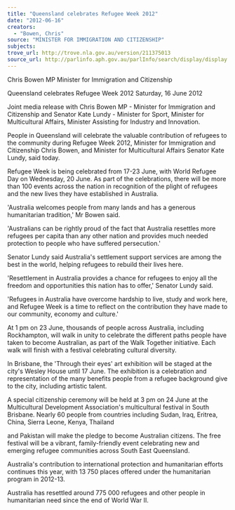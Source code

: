 ```yaml
---
title: "Queensland celebrates Refugee Week 2012"
date: "2012-06-16"
creators:
  - "Bowen, Chris"
source: "MINISTER FOR IMMIGRATION AND CITIZENSHIP"
subjects:
trove_url: http://trove.nla.gov.au/version/211375013
source_url: http://parlinfo.aph.gov.au/parlInfo/search/display/display.w3p;query=Id%3A%22media/pressrel/2264847%22
---
```


 Chris Bowen MP  Minister for Immigration and Citizenship 

 Queensland celebrates Refugee Week 2012  Saturday, 16 June 2012 

 Joint media release with Chris Bowen MP - Minister for Immigration and  Citizenship and Senator Kate Lundy - Minister for Sport, Minister for  Multicultural Affairs, Minister Assisting for Industry and Innovation. 

 People in Queensland will celebrate the valuable contribution of refugees to the  community during Refugee Week 2012, Minister for Immigration and Citizenship  Chris Bowen, and Minister for Multicultural Affairs Senator Kate Lundy, said today. 

 Refugee Week is being celebrated from 17-23 June, with World Refugee Day on  Wednesday, 20 June. As part of the celebrations, there will be more than 100 events  across the nation in recognition of the plight of refugees and the new lives they have  established in Australia. 

 'Australia welcomes people from many lands and has a generous humanitarian  tradition,' Mr Bowen said. 

 'Australians can be rightly proud of the fact that Australia resettles more refugees per  capita than any other nation and provides much needed protection to people who  have suffered persecution.' 

 Senator Lundy said Australia's settlement support services are among the best in the  world, helping refugees to rebuild their lives here. 

 'Resettlement in Australia provides a chance for refugees to enjoy all the freedom  and opportunities this nation has to offer,' Senator Lundy said. 

 'Refugees in Australia have overcome hardship to live, study and work here, and  Refugee Week is a time to reflect on the contribution they have made to our  community, economy and culture.' 

 At 1 pm on 23 June, thousands of people across Australia, including Rockhampton,  will walk in unity to celebrate the different paths people have taken to become  Australian, as part of the Walk Together initiative. Each walk will finish with a festival  celebrating cultural diversity. 

 In Brisbane, the 'Through their eyes' art exhibition will be staged at the city's Wesley  House until 17 June. The exhibition is a celebration and representation of the many  benefits people from a refugee background give to the city, including artistic talent. 

 A special citizenship ceremony will be held at 3 pm on 24 June at the Multicultural  Development Association's multicultural festival in South Brisbane. Nearly 60 people  from countries including Sudan, Iraq, Eritrea, China, Sierra Leone, Kenya, Thailand 

 and Pakistan will make the pledge to become Australian citizens. The free festival  will be a vibrant, family-friendly event celebrating new and emerging refugee  communities across South East Queensland. 

 Australia's contribution to international protection and humanitarian efforts continues  this year, with 13 750 places offered under the humanitarian program in 2012-13. 

 Australia has resettled around 775 000 refugees and other people in humanitarian  need since the end of World War II. 

 

